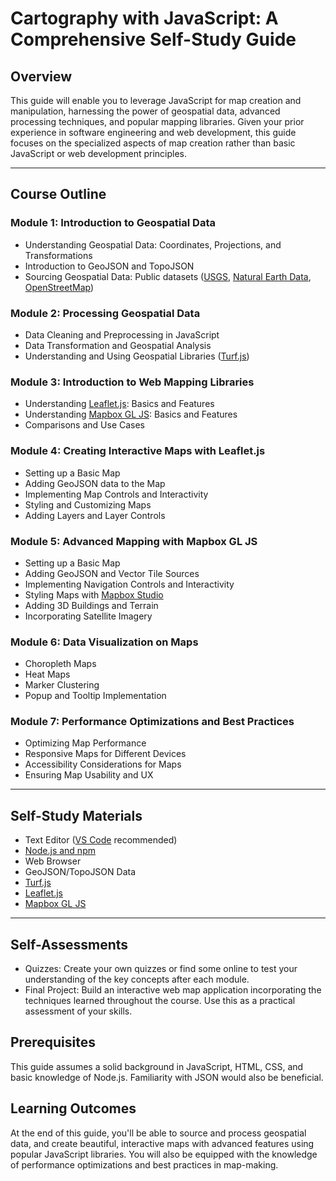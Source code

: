 # Cartography with JavaScript: A Comprehensive Self-Study Guide

## Overview
This guide will enable you to leverage JavaScript for map creation and manipulation, harnessing the power of geospatial data, advanced processing techniques, and popular mapping libraries. Given your prior experience in software engineering and web development, this guide focuses on the specialized aspects of map creation rather than basic JavaScript or web development principles.

---

## Course Outline

### Module 1: Introduction to Geospatial Data
- Understanding Geospatial Data: Coordinates, Projections, and Transformations
- Introduction to GeoJSON and TopoJSON
- Sourcing Geospatial Data: Public datasets ([USGS](https://www.usgs.gov/), [Natural Earth Data](https://www.naturalearthdata.com/), [OpenStreetMap](https://www.openstreetmap.org/))

### Module 2: Processing Geospatial Data
- Data Cleaning and Preprocessing in JavaScript
- Data Transformation and Geospatial Analysis
- Understanding and Using Geospatial Libraries ([Turf.js](https://turfjs.org/))

### Module 3: Introduction to Web Mapping Libraries
- Understanding [Leaflet.js](https://leafletjs.com/): Basics and Features
- Understanding [Mapbox GL JS](https://docs.mapbox.com/mapbox-gl-js/): Basics and Features
- Comparisons and Use Cases

### Module 4: Creating Interactive Maps with Leaflet.js
- Setting up a Basic Map
- Adding GeoJSON data to the Map
- Implementing Map Controls and Interactivity
- Styling and Customizing Maps
- Adding Layers and Layer Controls

### Module 5: Advanced Mapping with Mapbox GL JS
- Setting up a Basic Map
- Adding GeoJSON and Vector Tile Sources
- Implementing Navigation Controls and Interactivity
- Styling Maps with [Mapbox Studio](https://studio.mapbox.com/)
- Adding 3D Buildings and Terrain
- Incorporating Satellite Imagery

### Module 6: Data Visualization on Maps
- Choropleth Maps
- Heat Maps
- Marker Clustering
- Popup and Tooltip Implementation

### Module 7: Performance Optimizations and Best Practices
- Optimizing Map Performance
- Responsive Maps for Different Devices
- Accessibility Considerations for Maps
- Ensuring Map Usability and UX

---

## Self-Study Materials
- Text Editor ([VS Code](https://code.visualstudio.com/) recommended)
- [Node.js and npm](https://nodejs.org/)
- Web Browser
- GeoJSON/TopoJSON Data
- [Turf.js](https://turfjs.org/)
- [Leaflet.js](https://leafletjs.com/)
- [Mapbox GL JS](https://docs.mapbox.com/mapbox-gl-js/)

---

## Self-Assessments
- Quizzes: Create your own quizzes or find some online to test your understanding of the key concepts after each module.
- Final Project: Build an interactive web map application incorporating the techniques learned throughout the course. Use this as a practical assessment of your skills.

## Prerequisites
This guide assumes a solid background in JavaScript, HTML, CSS, and basic knowledge of Node.js. Familiarity with JSON would also be beneficial.

## Learning Outcomes
At the end of this guide, you'll be able to source and process geospatial data, and create beautiful, interactive maps with advanced features using popular JavaScript libraries. You will also be equipped with the knowledge of performance optimizations and best practices in map-making.
